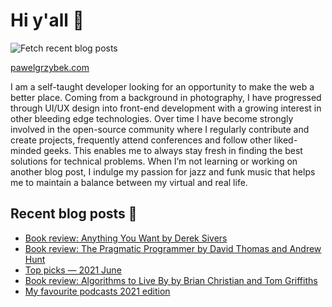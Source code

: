 # Hi y'all 👋

![Fetch recent blog posts](https://github.com/pawelgrzybek/pawelgrzybek/workflows/Fetch%20recent%20blog%20posts/badge.svg)

[pawelgrzybek.com](https://pawelgrzybek.com)

I am a self-taught developer looking for an opportunity to make the web a better place. Coming from a background in photography, I have progressed through UI/UX design into front-end development with a growing interest in other bleeding edge technologies. Over time I have become strongly involved in the open-source community where I regularly contribute and create projects, frequently attend conferences and follow other liked-minded geeks. This enables me to always stay fresh in finding the best solutions for technical problems. When I’m not learning or working on another blog post, I indulge my passion for jazz and funk music that helps me to maintain a balance between my virtual and real life.

## Recent blog posts 📝

<!-- FEED-START -->
- [Book review: Anything You Want by Derek Sivers](https://pawelgrzybek.com/book-review-anything-you-want-by-derek-sivers/)
- [Book review: The Pragmatic Programmer by David Thomas and Andrew Hunt](https://pawelgrzybek.com/book-review-the-pragmatic-programmer-by-david-thomas-and-andrew-hunt/)
- [Top picks — 2021 June](https://pawelgrzybek.com/top-picks-2021-june/)
- [Book review: Algorithms to Live By by Brian Christian and Tom Griffiths](https://pawelgrzybek.com/book-review-algorithms-to-live-by-by-brian-christian-and-tom-griffiths/)
- [My favourite podcasts 2021 edition](https://pawelgrzybek.com/my-favourite-podcasts-2021-edition/)
<!-- FEED-END -->